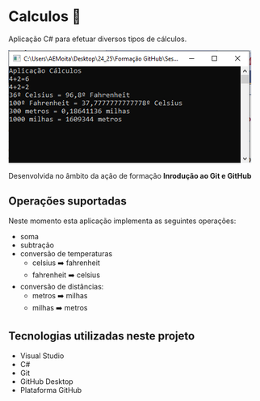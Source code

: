 # Calculos :1234:
 Aplicação C# para efetuar diversos tipos de cálculos.

![Aplicação cálculos](app.PNG)

Desenvolvida no âmbito da ação de formação **Inrodução ao Git e GitHub**  

 ## Operações suportadas 
 Neste momento esta aplicação implementa as seguintes operações:

- soma
- subtração
- conversão de temperaturas
    - celsius :arrow_right: fahrenheit
    - fahrenheit :arrow_right: celsius
- conversão de distâncias:
    - metros :arrow_right: milhas
    - milhas :arrow_right: metros

## Tecnologias utilizadas neste projeto

- Visual Studio
- C#
- Git
- GitHub Desktop
- Plataforma GitHub
 
